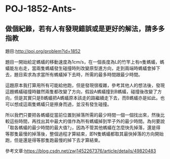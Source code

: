 # POJ-1852-Ants-
做個紀錄，若有人有發現錯誤或是更好的解法，請多多指教
---------------------------------------------------------------------------------------------------------------------------------
題目:http://poj.org/problem?id=1852

題目一開始給定螞蟻的移動速度為1cm/s，在一個長度為L的竹竿上有n隻螞蟻，螞蟻能左右走，當兩隻螞蟻發生碰撞時則改變原型進方向，走到兩端時螞蟻會掉下去，題目索求為求當所有螞蟻掉下去時，所需的最多時間跟最少時間。

這題原本我打算用所有可能給他跑，但是發現很複雜，參考其他人的想法後，發現這題螞蟻碰撞時雖然兩隻都改變了方向，假設A螞蟻撞到B螞蟻，碰撞後改變了方向，但是其實只是B螞蟻把A螞蟻原本該走的路繼續走下去，而B螞蟻亦是如此。也可以想成這兩隻螞蟻只是擦身而過，並沒有發生碰撞。

所以我們只要把各螞蟻從當前位置到掉落所需的最少時間一個一個找出來，然後比較這些時間，再找出其中最大的值作為所有螞蟻掉到竿子外的最少時間。為何要說「取各螞蟻的最少時間的最大值?」，因為不管其他螞蟻在怎麼快先掉落，還是得等那隻最慢的掉落後，整個過程才算結束，即N隻螞蟻都取其最快掉落的方向開始跑，但是還是得等那隻跑最慢的掉下去才算結束。


參考文章:https://blog.csdn.net/zwj1452267376/article/details/49820483
